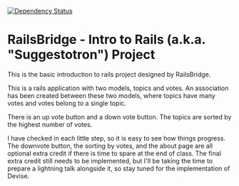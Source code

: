 [![Dependency Status](https://gemnasium.com/sprestage/my_railsbridge_suggestotron.svg)](https://gemnasium.com/sprestage/my_railsbridge_suggestotron)


RailsBridge - Intro to Rails (a.k.a. "Suggestotron") Project
=======

This is the basic introduction to rails project designed by RailsBridge.

This is a rails application with two models, topics and votes.  An association has been created between these two models, where topics have many votes and votes belong to a single topic.

There is an up vote button and a down vote button.  The topics are sorted by the highest number of votes.

I have checked in each little step, so it is easy to see how things progress.  The downvote button, the sorting by votes, and the about page are all optional extra credit if there is time to spare at the end of class.  The final extra credit still needs to be implemented, but I'll be taking the time to prepare a lightning talk alongside it, so stay tuned for the implementation of Devise.
